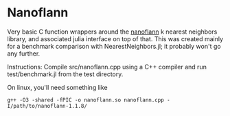 # Nanoflann

Very basic C function wrappers around the
[nanoflann](https://github.com/jlblancoc/nanoflann) k nearest neighbors library,
and associated julia interface on top of that.  This was created mainly for a
benchmark comparison with NearestNeighbors.jl; it probably won't go any further.

Instructions: Compile src/nanoflann.cpp using a C++ compiler and run
test/benchmark.jl from the test directory.

On linux, you'll need something like

```
g++ -O3 -shared -fPIC -o nanoflann.so nanoflann.cpp -I/path/to/nanoflann-1.1.8/
```


